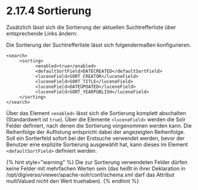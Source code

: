 # 2.17.4 Sortierung

Zusätzlich lässt sich die Sortierung der aktuellen Suchtrefferliste über entsprechende Links ändern:

Die Sortierung der Suchtrefferliste lässt sich folgendermaßen konfigurieren.

```markup
<search>
     <sorting>
           <enabled>true</enabled>
           <defaultSortField>DATECREATED</defaultSortField>
           <luceneField>SORT_CREATOR</luceneField>
           <luceneField>SORT_TITLE</luceneField>
           <luceneField>DATEUPDATED</luceneField>
           <luceneField>SORT_YEARPUBLISH</luceneField>
     </sorting>
</search>
```

Über das Element `<enabled>` lässt sich die Sortierung komplett abschalten \(Standardwert ist `true`\). Über die Elemente `<luceneField>` werden die Solr Felder definiert, nach denen die Sortierung vorgenommen werden kann. Die Reihenfolge der Auflistung entspricht dabei der angezeigten Reihenfolge. Soll ein Sortierfeld sofort bei der Erstsuche verwendet werden, bevor der Benutzer eine explizite Sortierung ausgewählt hat, kann dieses im Element `<defaultSortField>` definiert werden.

{% hint style="warning" %}
Die zur Sortierung verwendeten Felder dürfen keine Felder mit mehrfachen Werten sein \(das heißt in ihrer Deklaration in /opt/digiverso/viewer/apache-solr/conf/schema.xml darf das Attribut multiValued nicht den Wert truehaben\).
{% endhint %}

